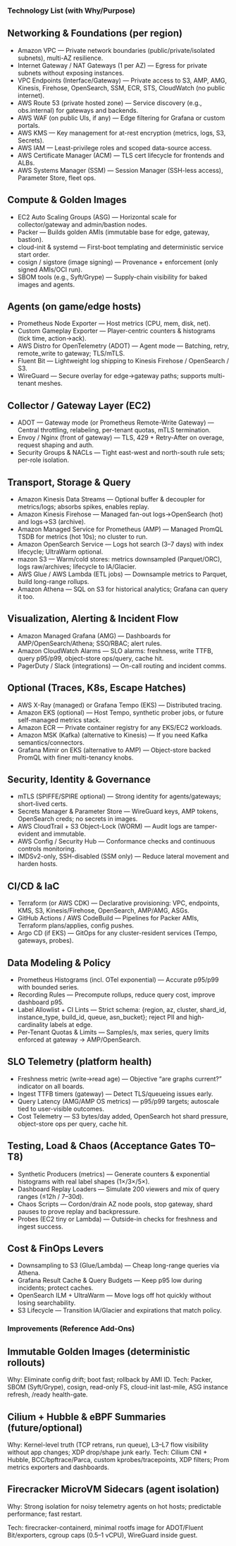 ### Technology List (with Why/Purpose)

## Networking & Foundations (per region)
-  Amazon VPC — Private network boundaries (public/private/isolated subnets), multi-AZ resilience.
-  Internet Gateway / NAT Gateways (1 per AZ) — Egress for private subnets without exposing instances.
-  VPC Endpoints (Interface/Gateway) — Private access to S3, AMP, AMG, Kinesis, Firehose, OpenSearch, SSM, ECR, STS, CloudWatch (no public internet).
-  AWS Route 53 (private hosted zone) — Service discovery (e.g., obs.internal) for gateways and backends.
-  AWS WAF (on public UIs, if any) — Edge filtering for Grafana or custom portals.
-  AWS KMS — Key management for at-rest encryption (metrics, logs, S3, Secrets).
-  AWS IAM — Least-privilege roles and scoped data-source access.
-  AWS Certificate Manager (ACM) — TLS cert lifecycle for frontends and ALBs.
-  AWS Systems Manager (SSM) — Session Manager (SSH-less access), Parameter Store, fleet ops.

## Compute & Golden Images
-  EC2 Auto Scaling Groups (ASG) — Horizontal scale for collector/gateway and admin/bastion nodes.
-  Packer — Builds golden AMIs (immutable base for edge, gateway, bastion).
-  cloud-init & systemd — First-boot templating and deterministic service start order.
-  cosign / sigstore (image signing) — Provenance + enforcement (only signed AMIs/OCI run).
-  SBOM tools (e.g., Syft/Grype) — Supply-chain visibility for baked images and agents.

## Agents (on game/edge hosts)
-  Prometheus Node Exporter — Host metrics (CPU, mem, disk, net).
-  Custom Gameplay Exporter — Player-centric counters & histograms (tick time, action→ack).
-  AWS Distro for OpenTelemetry (ADOT) — Agent mode — Batching, retry, remote_write to gateway; TLS/mTLS.
-  Fluent Bit — Lightweight log shipping to Kinesis Firehose / OpenSearch / S3.
-  WireGuard — Secure overlay for edge→gateway paths; supports multi-tenant meshes.

## Collector / Gateway Layer (EC2)
-  ADOT — Gateway mode (or Prometheus Remote-Write Gateway) — Central throttling, relabeling, per-tenant quotas, mTLS termination.
-  Envoy / Nginx (front of gateway) — TLS, 429 + Retry-After on overage, request shaping and auth.
-  Security Groups & NACLs — Tight east-west and north-south rule sets; per-role isolation.

## Transport, Storage & Query
-  Amazon Kinesis Data Streams — Optional buffer & decoupler for metrics/logs; absorbs spikes, enables replay.
-  Amazon Kinesis Firehose — Managed fan-out logs→OpenSearch (hot) and logs→S3 (archive).
-  Amazon Managed Service for Prometheus (AMP) — Managed PromQL TSDB for metrics (hot 10s); no cluster to run.
-  Amazon OpenSearch Service — Logs hot search (3–7 days) with index lifecycle; UltraWarm optional.
-   mazon S3 — Warm/cold stores: metrics downsampled (Parquet/ORC), logs raw/archives; lifecycle to IA/Glacier.
-  AWS Glue / AWS Lambda (ETL jobs) — Downsample metrics to Parquet, build long-range rollups.
-  Amazon Athena — SQL on S3 for historical analytics; Grafana can query it too.

## Visualization, Alerting & Incident Flow
-  Amazon Managed Grafana (AMG) — Dashboards for AMP/OpenSearch/Athena; SSO/RBAC; alert rules.
-  Amazon CloudWatch Alarms — SLO alarms: freshness, write TTFB, query p95/p99, object-store ops/query, cache hit.
-  PagerDuty / Slack (integrations) — On-call routing and incident comms.

## Optional (Traces, K8s, Escape Hatches)
-  AWS X-Ray (managed) or Grafana Tempo (EKS) — Distributed tracing.
-  Amazon EKS (optional) — Host Tempo, synthetic prober jobs, or future self-managed metrics stack.
-  Amazon ECR — Private container registry for any EKS/EC2 workloads.
-  Amazon MSK (Kafka) (alternative to Kinesis) — If you need Kafka semantics/connectors.
-  Grafana Mimir on EKS (alternative to AMP) — Object-store backed PromQL with finer multi-tenancy knobs.

## Security, Identity & Governance
-  mTLS (SPIFFE/SPIRE optional) — Strong identity for agents/gateways; short-lived certs.
-  Secrets Manager & Parameter Store — WireGuard keys, AMP tokens, OpenSearch creds; no secrets in images.
-  AWS CloudTrail + S3 Object-Lock (WORM) — Audit logs are tamper-evident and immutable.
-  AWS Config / Security Hub — Conformance checks and continuous controls monitoring.
-  IMDSv2-only, SSH-disabled (SSM only) — Reduce lateral movement and harden hosts.

## CI/CD & IaC
-  Terraform (or AWS CDK) — Declarative provisioning: VPC, endpoints, KMS, S3, Kinesis/Firehose, OpenSearch, AMP/AMG, ASGs.
-  GitHub Actions / AWS CodeBuild — Pipelines for Packer AMIs, Terraform plans/applies, config pushes.
-  Argo CD (if EKS) — GitOps for any cluster-resident services (Tempo, gateways, probes).

## Data Modeling & Policy
-  Prometheus Histograms (incl. OTel exponential) — Accurate p95/p99 with bounded series.
-  Recording Rules — Precompute rollups, reduce query cost, improve dashboard p95.
-  Label Allowlist + CI Lints — Strict schema: {region, az, cluster, shard_id, instance_type, build_id, queue, asn_bucket}; reject PII and high-cardinality labels at edge.
-  Per-Tenant Quotas & Limits — Samples/s, max series, query limits enforced at gateway → AMP/OpenSearch.

## SLO Telemetry (platform health)
-  Freshness metric (write→read age) — Objective “are graphs current?” indicator on all boards.
-  Ingest TTFB timers (gateway) — Detect TLS/queueing issues early.
-  Query Latency (AMG/AMP OS metrics) — p95/p99 targets; autoscale tied to user-visible outcomes.
-  Cost Telemetry — S3 bytes/day added, OpenSearch hot shard pressure, object-store ops per query, cache hit.

## Testing, Load & Chaos (Acceptance Gates T0–T8)
-  Synthetic Producers (metrics) — Generate counters & exponential histograms with real label shapes (1×/3×/5×).
-  Dashboard Replay Loaders — Simulate 200 viewers and mix of query ranges (≤12h / 7–30d).
-  Chaos Scripts — Cordon/drain AZ node pools, stop gateway, shard pauses to prove replay and backpressure.
-  Probes (EC2 tiny or Lambda) — Outside-in checks for freshness and ingest success.

## Cost & FinOps Levers
-  Downsampling to S3 (Glue/Lambda) — Cheap long-range queries via Athena.
-  Grafana Result Cache & Query Budgets — Keep p95 low during incidents; protect caches.
-  OpenSearch ILM + UltraWarm — Move logs off hot quickly without losing searchability.
-  S3 Lifecycle — Transition IA/Glacier and expirations that match policy.



### Improvements (Reference Add-Ons)

## Immutable Golden Images (deterministic rollouts)
Why: Eliminate config drift; boot fast; rollback by AMI ID.
Tech: Packer, SBOM (Syft/Grype), cosign, read-only FS, cloud-init last-mile, ASG instance refresh, /ready health-gate.

## Cilium + Hubble & eBPF Summaries (future/optional)
Why: Kernel-level truth (TCP retrans, run queue), L3–L7 flow visibility without app changes; XDP drop/shape junk early.
Tech: Cilium CNI + Hubble, BCC/bpftrace/Parca, custom kprobes/tracepoints, XDP filters; Prom metrics exporters and dashboards.

## Firecracker MicroVM Sidecars (agent isolation)
Why: Strong isolation for noisy telemetry agents on hot hosts; predictable performance; fast restart.

Tech: firecracker-containerd, minimal rootfs image for ADOT/Fluent Bit/exporters, cgroup caps (0.5–1 vCPU), WireGuard inside guest.
